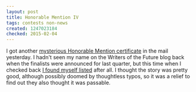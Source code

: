 ```yaml
---
layout: post
title: Honorable Mention IV
tags: contests non-news
created: 1247023184
checked: 2015-02-04
---
```

I got another [mysterious Honorable Mention certificate](/node/539) in the mail yesterday.  I hadn't seen my name on the Writers of the Future blog back when the finalists were announced for last quarter, but this time when I checked back [I found myself listed](http://wotfblog.blogspot.com/2009/07/final-list-of-honorable-mentions-for.html) after all.  I thought the story was pretty good, although possibly doomed by thoughtless typos, so it was a relief to find out they also thought it was passable.

